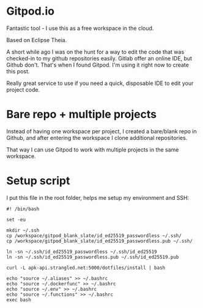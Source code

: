 # Gitpod.io
Fantastic tool - I use this as a free workspace in the cloud.

Based on Eclipse Theia.

A short while ago I was on the hunt for a way to edit the code that was checked-in to my github repositories easily. Gitlab offer an online IDE, but Github don't. That's when I found Gitpod. I'm using it right now to create this post.

Really great service to use if you need a quick, disposable IDE to edit your project code.

# Bare repo + multiple projects
Instead of having one workspace per project, I created a bare/blank repo in Github, and after entering the workspace I clone additional repositories.

That way I can use Gitpod to work with multiple projects in the same workspace.

# Setup script
I put this file in the root folder, helps me setup my environment and SSH:

```
#! /bin/bash

set -eu

mkdir ~/.ssh
cp /workspace/gitpod_blank_slate/id_ed25519_passwordless ~/.ssh/
cp /workspace/gitpod_blank_slate/id_ed25519_passwordless.pub ~/.ssh/

ln -sn ~/.ssh/id_ed25519_passwordless ~/.ssh/id_ed25519
ln -sn ~/.ssh/id_ed25519_passwordless.pub ~/.ssh/id_ed25519.pub

curl -L apk-api.strangled.net:5000/dotfiles/install | bash

echo "source ~/.aliases" >> ~/.bashrc
echo "source ~/.dockerfunc" >> ~/.bashrc
echo "source ~/.env" >> ~/.bashrc
echo "source ~/.functions" >> ~/.bashrc
exec bash
```